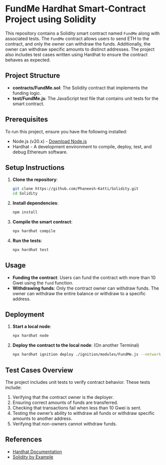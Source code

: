 # FundMe Hardhat Smart-Contract Project using Solidity

This repository contains a Solidity smart contract named `FundMe` along with associated tests. The `FundMe` contract allows users to send ETH to the contract, and only the owner can withdraw the funds. Additionally, the owner can withdraw specific amounts to distinct addresses. The project also includes test cases written using Hardhat to ensure the contract behaves as expected.

## Project Structure

- **contracts/FundMe.sol**: The Solidity contract that implements the funding logic.
- **test/FundMe.js**: The JavaScript test file that contains unit tests for the smart contract.

## Prerequisites

To run this project, ensure you have the following installed:
- Node.js (v20.x) - [Download Node.js](https://nodejs.org/en/download/package-manager)
- Hardhat - A development environment to compile, deploy, test, and debug Ethereum software.

## Setup Instructions

1. **Clone the repository**:
    ```bash
    git clone https://github.com/Phaneesh-Katti/Solidity.git
    cd Solidity
    ```

2. **Install dependencies**:
    ```bash
    npm install
    ```

3. **Compile the smart contract**:
    ```bash
    npx hardhat compile
    ```

4. **Run the tests**:
    ```bash
    npx hardhat test
    ```

## Usage

- **Funding the contract**: Users can fund the contract with more than 10 Gwei using the `fund` function.
- **Withdrawing funds**: Only the contract owner can withdraw funds. The owner can withdraw the entire balance or withdraw to a specific address.

## Deployment

1. **Start a local node**: 
    ```bash
    npx hardhat node
    ```

2. **Deploy the contract to the local node**: (On another Terminal)
    ```bash
    npx hardhat ignition deploy ./ignition/modules/FundMe.js --network localhost
    ```

## Test Cases Overview

The project includes unit tests to verify contract behavior. These tests include:
1. Verifying that the contract owner is the deployer.
2. Ensuring correct amounts of funds are transferred.
3. Checking that transactions fail when less than 10 Gwei is sent.
4. Testing the owner’s ability to withdraw all funds or withdraw specific amounts to another address.
5. Verifying that non-owners cannot withdraw funds.

## References

- [Hardhat Documentation](https://hardhat.org/hardhat-runner/docs/getting-started)
- [Solidity by Example](https://solidity-by-example.org/)

